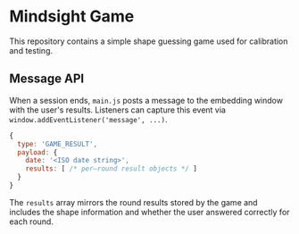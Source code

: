 # Mindsight Game

This repository contains a simple shape guessing game used for calibration and testing.

## Message API

When a session ends, `main.js` posts a message to the embedding window with the user's results. Listeners can capture this event via `window.addEventListener('message', ...)`.

```javascript
{
  type: 'GAME_RESULT',
  payload: {
    date: '<ISO date string>',
    results: [ /* per–round result objects */ ]
  }
}
```

The `results` array mirrors the round results stored by the game and includes the shape information and whether the user answered correctly for each round.
